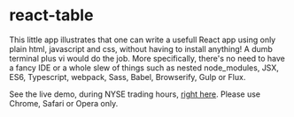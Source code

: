 # react-table

This little app illustrates that one can write a usefull React app using only plain html, javascript and css, without having to install anything!
A dumb terminal plus vi would do the job. More specifically, there's no need to have a fancy IDE or
a whole slew of things such as nested node_modules, JSX, ES6, Typescript, webpack, Sass, Babel, Browserify, Gulp or Flux.

See the live demo, during NYSE trading hours, [right here](https://gugary.github.io/react-table/). Please use Chrome, Safari or Opera only.

